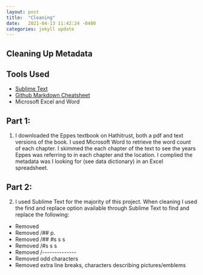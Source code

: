 ```yaml
---
layout: post
title:  "Cleaning"
date:   2021-04-13 11:42:24 -0400
categories: jekyll update
---
```


## Cleaning Up Metadata

## Tools Used 
- [Sublime Text](https://www.sublimetext.com/) 
- [Github Markdown Cheatsheet](https://guides.github.com/features/mastering-markdown/) 
- Microsoft Excel and Word 

## Part 1: 
1. I downloaded the Eppes textbook on Hathitrust, both a pdf and text versions of the book. I used Microsoft Word to retrieve the word count of each chapter. I skimmed the each chapter of the text to see the years Eppes was referring to in each chapter and the location. I complied the metadata was I looking for (see data dictionary) in an Excel spreadsheet. 

## Part 2: 
2. I used Sublime Text for the majority of this project. When cleaning I used the find and replace option available through Sublime Text to find and replace the following: 
- Removed  
- Removed /## p. 
- Removed /## #s s s
- Removed /#s s s 
- Removed /--------------
- Removed odd characters 
- Removed extra line breaks, characters describing pictures/emblems 
